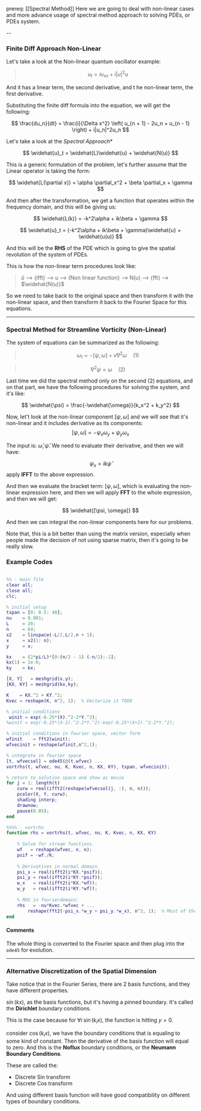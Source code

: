 prereq: [[Spectral Method]]
Here we are going to deal with non-linear cases and more advance usage of spectral method approach to solving PDEs, or PDEs system. 


--

### Finite Diff Approach Non-Linear

Let's take a look at the Non-linear quantum oscillator example: 

> $$
> u_t = iu_{xx} + i|u|^2u
> $$

And it has a linear term, the second derivative, and t he non-linear term, the first derivative. 

Substituting the finite diff formula into the equation, we will get the following: 

$$
\frac{du_n}{dt} = \frac{i}{\Delta x^2}
\left(
	u_{n + 1} - 2u_n + u_{n - 1}
\right) + i|u_n|^2u_n
$$

Let's take a look at the *Spectral Approach**

$$
\widehat{u}_t = \widehat{L}\widehat{u} + \widehat{N(u)}
$$

 This is a generic formulation of the problem, let's further assume that the Linear operator is taking the form: 
 
$$
\widehat{L(\partial x)}  = \alpha \partial_x^2 + \beta \partial_x + \gamma
$$

And then after the transformation, we get a function that operates within the frequency domain, and this will be giving us: 

$$
\widehat{L(k)} = -k^2\alpha + ik\beta + \gamma
$$

$$
\widehat{u}_t = (-k^2\alpha + ik\beta + \gamma)\widehat{u} + \widehat{u(u)}
$$

And this will be the **RHS** of the PDE which is going to give the spatial revolution of the system of PDEs. 

This is how the non-linear term procedures look like: 

> $\widehat{u}$ --> {ifft} --> $u$ --> {Non linear function} --> N(u) --> {fft} --> $\widehat{N(u)}$

So we need to take back to the original space and then transform it with the non-linear space, and then transform it back to the Fourier Space for this equations. 

---

### Spectral Method for Streamline Vorticity (Non-Linear)

The system of equations can be summarized as the following: 

> $$
> \omega_t = -[\psi, \omega] + v\nabla^2\omega \quad (1)
> $$

> $$
> \nabla^2 \psi = \omega  \quad (2)
> $$

Last time we did the spectral method only on the second (2) equations, and on that part, we have the following procedures for solving the system, and it's like: 

$$
\widehat{\psi} = \frac{-\widehat{\omega}}{k_x^2 + k_y^2}
$$

Now, let't look at the non-linear component $[\psi, \omega]$ and we will see that it's non-linear and it includes derivative as its components: 
$$
[\psi, \omega] = -\psi_x \omega_y + \psi_y\omega_x
$$

The input is: $\widehat{\omega}, \widehat{\psi}$. We need to evaluate their derivative, and then we will have: 

$$
\psi_x = ik\widehat{\psi}
$$
apply **IFFT** to the above expression. 

And then we evaluate the bracket term: $[\psi, \omega]$, which is evaluating the non-linear expression here, and then we will apply **FFT**  to the whole expression, and then we will get: 

$$
\widehat{[\psi, \omega]}
$$

And then we can integral the non-linear components here for our problems. 

Note that, this is a bit better than using the matrix version, especially when people made the decision of not using sparse matrix, then it's going to be really slow. 

### Example Codes

```matlab 

%% - main file
clear all;
close all;
clc;

% initial setup
tspan = [0: 0.5: 40];
nu    = 0.001;
L     = 20;
n     = 64;
x2    = linspace(-L/2,L/2,n + 1);
x     = x2(1: n);
y     = x;

kx    = (2*pi/L)*[0:(n/2 - 1) (-n/2):-1]; 
kx(1) = 1e-6;
ky    = kx;

[X, Y]   = meshgrid(x,y);
[KX, KY] = meshgrid(kx,ky);

K    = KX.^2 + KY.^2;
Kvec = reshape(K, n^2, 1);  % Vectorize it TOOO

% initial conditions
 winit = exp(-0.25*(X).^2-2*Y.^2);
%winit = exp(-0.25*(X-2).^2-2*Y.^2)-exp(-0.25*(X+2).^2-2*Y.^2);

% initial conditions in fourier space, vector form
wfinit    = fft2(winit);
wfvecinit = reshape(wfinit,n^2,1);

% integrate in fourier space 
[t, wfvecsol] = ode45(@(t,wfvec) ... 
vortrhs(t, wfvec, nu, K, Kvec, n, KX, KY), tspan, wfvecinit);

% return to solution space and show as movie
for j = 1: length(t)
    curw = real(ifft2(reshape(wfvecsol(j, :), n, n)));
    pcolor(X, Y, curw); 
	shading interp;
    drawnow;
    pause(0.05);
end

%%%% - vortrhs
function rhs = vortrhs(t, wfvec, nu, K, Kvec, n, KX, KY)
	
	% Solve for stream functions. 
	wf   = reshape(wfvec, n, n);
	psif = -wf./K;
	
	% Derivatives in normal domain. 
	psi_x = real(ifft2(i*KX.*psif));
	psi_y = real(ifft2(i*KY.*psif));
	w_x   = real(ifft2(i*KX.*wf));
	w_y   = real(ifft2(i*KY.*wf));
	
	% RHS in fourierdomain: 
	rhs   = -nu*Kvec.*wfvec + ... 
		reshape(fft2(-psi_x.*w_y + psi_y.*w_x), n^2, 1);  % Most of the actions. 
end
```

#### Comments

The whole thing is converted to the Fourier space and then plug into the `ode45` for evolution. 

---

### Alternative Discretization of the Spatial Dimension

Take notice that in the Fourier Series, there are 2 basis functions, and they have different properties. 

$\sin(kx)$, as the basis functions, but it's having a pinned boundary. It's called the **Dirichlet** boundary conditions. 

This is the case because for  $\forall i \;\sin(k_ix)$, the function is hitting $y = 0$. 

consider $\cos(k_ix)$, we have the boundary conditions that is equaling to some kind of constant. Then the derivative of the basis function will equal to zero. And this is the **Noflux** boundary conditions, or the **Neumann Boundary Conditions**. 

These are called the: 
* Discrete Sin transform
* Discrete Cos transform

And using different basis function will have good compatibility on different types of boundary conditions.  
 


